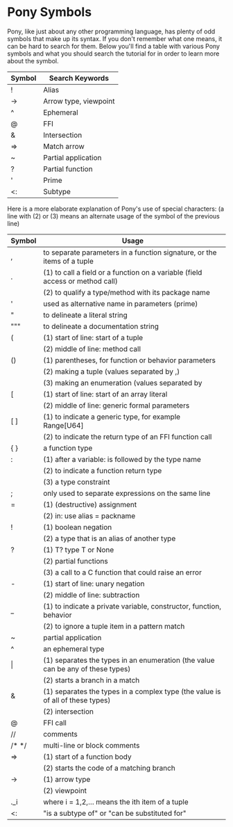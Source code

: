 # Pony Symbols

Pony, like just about any other programming language, has plenty of odd symbols
that make up its syntax. If you don't remember what one means, it can be hard
to search for them. Below you'll find a table with various Pony symbols and
what you should search the tutorial for in order to learn more about the symbol.

|Symbol | Search Keywords|
| --- | --- |
| !  | Alias |
| -> | Arrow type, viewpoint |
| ^  | Ephemeral |
| @  | FFI |
| &  | Intersection |
| => | Match arrow |
| ~  | Partial application |
| ?  | Partial function |
| '  | Prime |
| <: | Subtype |


Here is a more elaborate explanation of Pony's use of special characters:
(a line with (2) or (3) means an alternate usage of the symbol of the previous line)

|Symbol | Usage|
| --- | --- |
| ,  | to separate parameters in a function signature, or the items of a tuple
| .  | (1) to call a field or a function on a variable (field access or method call)
     | (2) to qualify a type/method with its package name
| '  | used as alternative name in parameters (prime)
| "  | to delineate a literal string
| """  | to delineate a documentation string
| (  | (1) start of line: start of a tuple
     | (2) middle of line: method call
| () | (1) parentheses, for function or behavior parameters 
     | (2) making a tuple (values separated by ,)
     | (3) making an enumeration (values separated by |)
| [  | (1) start of line: start of an array literal
     | (2) middle of line: generic formal parameters
| [ ]  | (1) to indicate a generic type, for example Range[U64]
       | (2) to indicate the return type of an FFI function call
| { }  | a function type
| :  | (1) after a variable: is followed by the type name 
     | (2) to indicate a function return type
     | (3) a type constraint
| ;  | only used to separate expressions on the same line
| =  | (1) (destructive) assignment
     | (2) in: use alias = packname
| !  | (1) boolean negation
     | (2) a type that is an alias of another type
| ?  | (1) T?  type T or None
     | (2) partial functions
     | (3) a call to a C function that could raise an error
| -  | (1) start of line: unary negation
     | (2) middle of line: subtraction
| _  | (1) to indicate a private variable, constructor, function, behavior
     | (2) to ignore a tuple item in a pattern match
| ~  | partial application
| ^  | an ephemeral type
| \|  | (1) separates the types in an enumeration (the value can be any of these types)
     | (2) starts a branch in a match
| &  | (1) separates the types in a complex type (the value is of all of these types)
     | (2) intersection
| @  | FFI call
| //  | comments
| /* */  | multi-line or block comments
| =>  | (1) start of a function body
      | (2) starts the code of a matching branch 
| ->  | (1) arrow type
      | (2) viewpoint
| ._i  | where i = 1,2,…  means the ith item of a tuple
| <:  | "is a subtype of" or "can be substituted for"
